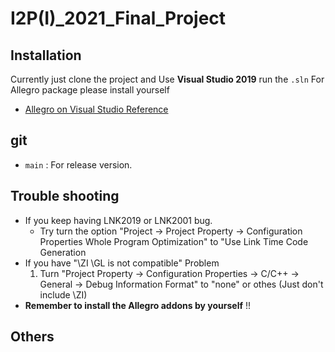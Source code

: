 # I2P(I)_2021_Final_Project

## Installation

Currently just clone the project and Use **Visual Studio 2019** run the `.sln`
For Allegro package please install yourself

- [Allegro on Visual Studio Reference](https://gamefromscratch.com/allegro-tutorial-series-part-1-getting-started/)

## git

- `main` : For release version.

## Trouble shooting

- If you keep having LNK2019 or LNK2001 bug.
	- Try turn the option "Project -> Project Property -> Configuration Properties Whole Program Optimization" to "Use Link Time Code Generation
- If you have "\ZI \GL is not compatible" Problem
	1. Turn "Project Property -> Configuration Properties -> C/C++ -> General -> Debug Information Format" to "none" or othes (Just don't include \ZI)
- **Remember to install the Allegro addons by yourself** !!
	

## Others 
